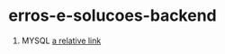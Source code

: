 # erros-e-solucoes-backend

1. MYSQL [a relative link](https://github.com/italomourati/erros-e-solucoes-backend/tree/main/mysql)
